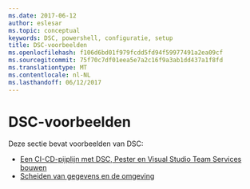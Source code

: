 ```yaml
---
ms.date: 2017-06-12
author: eslesar
ms.topic: conceptual
keywords: DSC, powershell, configuratie, setup
title: DSC-voorbeelden
ms.openlocfilehash: f106d6bd01f979fcdd5fd94f59977491a2ea09cf
ms.sourcegitcommit: 75f70c7df01eea5e7a2c16f9a3ab1dd437a1f8fd
ms.translationtype: MT
ms.contentlocale: nl-NL
ms.lasthandoff: 06/12/2017
---
```

# <a name="dsc-examples"></a>DSC-voorbeelden

Deze sectie bevat voorbeelden van DSC:

- [Een CI-CD-pijplijn met DSC, Pester en Visual Studio Team Services bouwen](dscCiCd.md)
- [Scheiden van gegevens en de omgeving](separatingEnvData.md)

